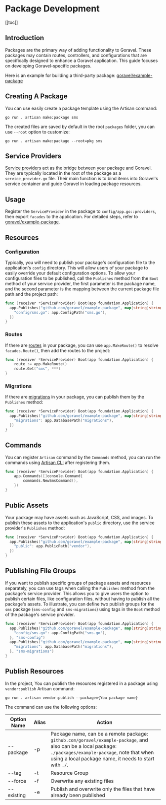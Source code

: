 # Package Development

[[toc]]

## Introduction

Packages are the primary way of adding functionality to Goravel. These packages may contain routes, controllers, and configurations that are specifically designed to enhance a Goravel application. This guide focuses on developing Goravel-specific packages. 

Here is an example for building a third-party package: [goravel/example-package](https://github.com/goravel/example-package)

## Creating A Package

You can use easily create a package template using the Artisan command:

```shell
go run . artisan make:package sms
```

The created files are saved by default in the root `packages` folder, you can use `--root` option to customize:

```shell
go run . artisan make:package --root=pkg sms
```

## Service Providers

[Service providers](../architecutre-concepts/service-providers.md) act as the bridge between your package and Goravel. They are typically located in the root of the package as a `service_provider.go` file. Their main function is to bind items into Goravel's service container and guide Goravel in loading package resources.

## Usage

Register the `ServiceProvider` in the package to `config/app.go::providers`, then export `facades` to the application. For detailed steps, refer to [goravel/example-package](https://github.com/goravel/example-package).

## Resources

### Configuration

Typically, you will need to publish your package's configuration file to the application's `config` directory. This will allow users of your package to easily override your default configuration options. To allow your configuration files to be published, call the `Publishes` method from the `Boot` method of your service provider, the first parameter is the package name, and the second parameter is the mapping between the current package file path and the project path:

```go
func (receiver *ServiceProvider) Boot(app foundation.Application) {
  app.Publishes("github.com/goravel/example-package", map[string]string{
    "config/sms.go": app.ConfigPath("sms.go"),
  })
}
```

### Routes

If there are [routes](../the-basics/routing.md) in your package, you can use `app.MakeRoute()` to resolve `facades.Route()`, then add the routes to the project:

```go
func (receiver *ServiceProvider) Boot(app foundation.Application) {
	route := app.MakeRoute()
	route.Get("sms", ***)
}
```

### Migrations

If there are [migrations](../orm/migrations.md) in your package, you can publish them by the `Publishes` method:

```go
func (receiver *ServiceProvider) Boot(app foundation.Application) {
  app.Publishes("github.com/goravel/example-package", map[string]string{
    "migrations": app.DatabasePath("migrations"),
  })
}
```

## Commands

You can register `Artisan` command by the `Commands` method, you can run the commands using [Artisan CLI](../digging-deeper/artisan-console.md) after registering them.

```go
func (receiver *ServiceProvider) Boot(app foundation.Application) {
	app.Commands([]console.Command{
		commands.NewSmsCommand(),
	})
}
```

## Public Assets

Your package may have assets such as JavaScript, CSS, and images. To publish these assets to the application's `public` directory, use the service provider's `Publishes` method:

```go
func (receiver *ServiceProvider) Boot(app foundation.Application) {
  app.Publishes("github.com/goravel/example-package", map[string]string{
    "public": app.PublicPath("vendor"),
  })
}
```

## Publishing File Groups

If you want to publish specific groups of package assets and resources separately, you can use tags when calling the `Publishes` method from the package's service provider. This allows you to give users the option to publish certain files, like configuration files, without having to publish all the package's assets. To illustrate, you can define two publish groups for the `sms` package (`sms-config` and `sms-migrations`) using tags in the `Boot` method of the package's service provider.

```go
func (receiver *ServiceProvider) Boot(app foundation.Application) {
  app.Publishes("github.com/goravel/example-package", map[string]string{
    "config/sms.go": app.ConfigPath("sms.go"),
  }, "sms-config")
  app.Publishes("github.com/goravel/example-package", map[string]string{
    "migrations": app.DatabasePath("migrations"),
  }, "sms-migrations")
}
```

## Publish Resources

In the project, You can publish the resources registered in a package using `vendor:publish` Artisan command:

```shell
go run . artisan vendor:publish --package={You package name}
```

The command can use the following options:

| Option Name  | Alias  | Action           |
| -----------  | ------ | -------------- |
| --package    | -p     | Package name, can be a remote package: `github.com/goravel/example-package`, and also can be a local package: `./packages/example-package`, note that when using a local package name, it needs to start with `./`. |
| --tag        | -t     | Resource Group     |
| --force      | -f     | Overwrite any existing files     |
| --existing   | -e     | Publish and overwrite only the files that have already been published     |

<CommentService/>
